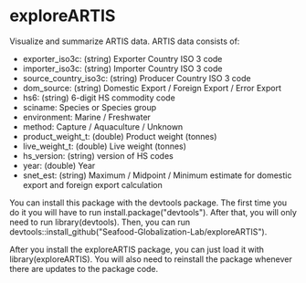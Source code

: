 # exploreARTIS

Visualize and summarize ARTIS data. ARTIS data consists of:
- exporter_iso3c: (string) Exporter Country ISO 3 code
- importer_iso3c: (string) Importer Country ISO 3 code
- source_country_iso3c: (string) Producer Country ISO 3 code
- dom_source: (string) Domestic Export / Foreign Export / Error Export
- hs6: (string) 6-digit HS commodity code
- sciname: Species or Species group
- environment: Marine / Freshwater
- method: Capture / Aquaculture / Unknown
- product_weight_t: (double) Product weight (tonnes)
- live_weight_t: (double) Live weight (tonnes)
- hs_version: (string) version of HS codes
- year: (double) Year
- snet_est: (string) Maximum / Midpoint / Minimum estimate for domestic export and foreign export calculation

You can install this package with the devtools package. The first time you do it you will have to run install.package("devtools"). After that, you will only need to run library(devtools). Then, you can run devtools::install_github("Seafood-Globalization-Lab/exploreARTIS").

After you install the exploreARTIS package, you can just load it with library(exploreARTIS). You will also need to reinstall the package whenever there are updates to the package code.

